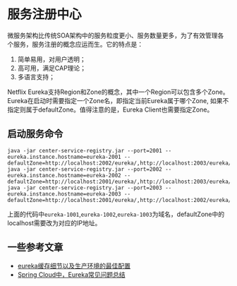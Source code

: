 # 服务注册中心 #

微服务架构比传统SOA架构中的服务粒度更小、服务数量更多，为了有效管理各个服务，服务注册的概念应运而生。它的特点是：
1. 简单易用，对用户透明；
1. 高可用，满足CAP理论；
1. 多语言支持；

Netflix Eureka支持Region和Zone的概念，其中一个Region可以包含多个Zone。Eureka在启动时需要指定一个Zone名，即指定当前Eureka属于哪个Zone, 如果不指定则属于defaultZone。值得注意的是，Eureka Client也需要指定Zone。

## 启动服务命令 ##

    java -jar center-service-registry.jar --port=2001 --eureka.instance.hostname=eureka-2001 --defaultZone=http://localhost:2002/eureka/,http://localhost:2003/eureka/
    java -jar center-service-registry.jar --port=2002 --eureka.instance.hostname=eureka-2002 --defaultZone=http://localhost:2001/eureka/,http://localhost:2003/eureka/
    java -jar center-service-registry.jar --port=2003 --eureka.instance.hostname=eureka-2003 --defaultZone=http://localhost:2001/eureka/,http://localhost:2002/eureka/
    
上面的代码中`eureka-1001`,`eureka-1002`,`eureka-1003`为域名，defaultZone中的localhost需要改为对应的IP地址。

## 一些参考文章

- [eureka缓存细节以及生产环境的最佳配置](http://bhsc881114.github.io/2018/04/01/eureka%E7%BC%93%E5%AD%98%E7%BB%86%E8%8A%82%E4%BB%A5%E5%8F%8A%E7%94%9F%E4%BA%A7%E7%8E%AF%E5%A2%83%E7%9A%84%E6%9C%80%E4%BD%B3%E9%85%8D%E7%BD%AE/)
- [Spring Cloud中，Eureka常见问题总结](http://www.itmuch.com/spring-cloud-sum-eureka/)